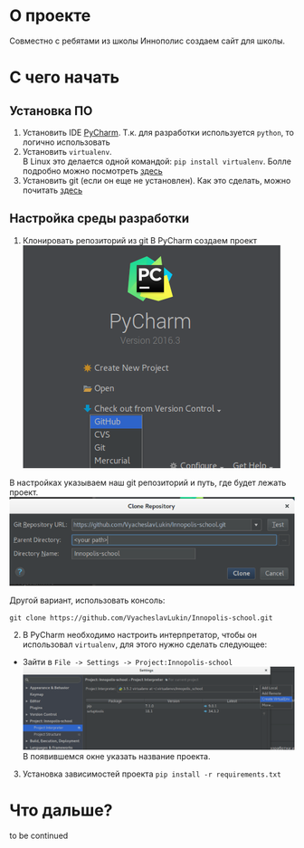 # О проекте
Совместно с ребятами из школы Иннополис создаем сайт для школы.

# С чего начать
## Установка ПО
1. Установить IDE [PyCharm](https://www.jetbrains.com/pycharm/). Т.к. для разработки используется `python`, то логично использовать
2. Установить `virtualenv`.  
В Linux это делается одной командой:
`pip install virtualenv`.
Болле подробно можно посмотреть [здесь](https://virtualenv.pypa.io/en/stable/userguide/)
3. Установить git (если он еще не установлен). Как это сделать, можно почитать [здесь](https://git-scm.com/book/ru/v1/%D0%92%D0%B2%D0%B5%D0%B4%D0%B5%D0%BD%D0%B8%D0%B5-%D0%A3%D1%81%D1%82%D0%B0%D0%BD%D0%BE%D0%B2%D0%BA%D0%B0-Git)

## Настройка среды разработки
1. Клонировать репозиторий из git
В PyCharm создаем проект
![Create project from git repo](help/create_project_from_git.png)

В настройках указываем наш git репозиторий и путь, где будет лежать проект.
![git clone](help/clone_git.png)

Другой вариант, использовать консоль:

    git clone https://github.com/VyacheslavLukin/Innopolis-school.git
    
2. В PyCharm необходимо настроить интерпретатор, чтобы он использовал `virtualenv`, для этого нужно сделать следующее:
- Зайти в ``File -> Settings -> Project:Innopolis-school``
![Pycharm virtualenv config](help/pycharm_virtualenv.png)
В появившемся окне указать название проекта.

3. Установка зависимостей проекта `pip install -r requirements.txt`

# Что дальше?
to be continued

